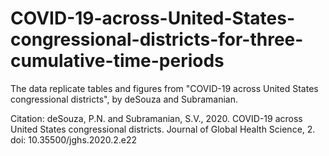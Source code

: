 # COVID-19-across-United-States-congressional-districts-for-three-cumulative-time-periods
The data replicate tables and figures from "COVID-19 across United States congressional districts", by deSouza and Subramanian.

Citation: deSouza, P.N. and Subramanian, S.V., 2020. COVID-19 across United States congressional districts. Journal of Global Health Science, 2. doi: 10.35500/jghs.2020.2.e22

